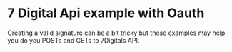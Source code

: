 # 7 Digital Api example with Oauth

Creating a valid signature can be a bit tricky but these examples may help you do you POSTs and GETs to 7Digitals API.